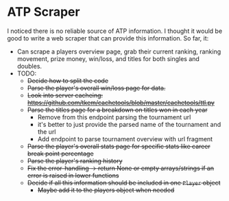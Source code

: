 # ATP Scraper

I noticed there is no reliable source of ATP information. I thought it would be good to write a web scraper that can provide this information.
So far, it:
- Can scrape a players overview page, grab their current ranking, ranking movement, prize money, win/loss, and titles for both singles and doubles.
- TODO:
	- <s>Decide how to split the code</s>
    - <s>Parse the player's overall win/loss page for data.</s>
	- <s>Look into server cacheing: https://github.com/tkem/cachetools/blob/master/cachetools/ttl.py </s>
	- <s>Parse the titles page for a breakdown on titles won in each year</s>
		- Remove from this endpoint parsing the tournament url
		- it's better to just provide the parsed name of the tournament and the url
		- Add endpoint to parse tournament overview with url fragment
	- <s>Parse the player's overall stats page for specific stats like career break point percentage</s>
	- <s>Parse the player's ranking history</s>
	- <s>Fix the error-handling -> return None or empty arrays/strings if an error is raised in lower functions</s>
	- <s>Decide if all this information should be included in one `Player` object</s>
	    - <s>Maybe add it to the players object when needed</s>
